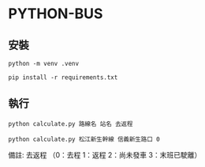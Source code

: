 # PYTHON-BUS

## 安裝
`python -m venv .venv`

`pip install -r requirements.txt`

## 執行
`python calculate.py 路線名 站名 去返程`

`python calculate.py 松江新生幹線 信義新生路口 0`

備註: 去返程 （0：去程 1：返程 2：尚未發車 3：末班已駛離）